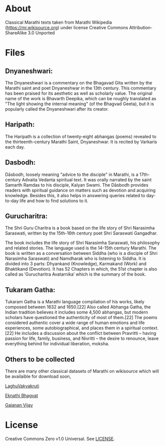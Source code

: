 # About

Classical Marathi texts taken from Marathi Wikipedia (https://mr.wikisource.org) under license Creative Commons Attribution-ShareAlike 3.0 Unported

# Files

## Dnyaneshwari:
The Dnyaneshwari is a commentary on the Bhagavad Gita written by the Marathi saint and poet Dnyaneshwar in the 13th century. This commentary has been praised for its aesthetic as well as scholarly value. The original name of the work is Bhavarth Deepika, which can be roughly translated as "The light showing the internal meaning" (of the Bhagvad Geeta), but it is popularly called the Dnyaneshwari after its creator.

## Haripath:
The Haripath is a collection of twenty-eight abhangas (poems) revealed to the thirteenth-century Marathi Saint, Dnyaneshwar. It is recited by Varkaris each day.

## Dasbodh:
Dāsbodh, loosely meaning "advice to the disciple" in Marathi, is a 17th-century Advaita Vedanta spiritual text. It was orally narrated by the saint Samarth Ramdas to his disciple, Kalyan Swami. The Dāsbodh provides readers with spiritual guidance on matters such as devotion and acquiring knowledge. Besides this, it also helps in answering queries related to day-to-day life and how to find solutions to it.

## Gurucharitra:
The Shri Guru Charitra is a book based on the life story of Shri Narasimha Saraswati, written by the 15th-16th century poet Shri Saraswati Gangadhar.

The book includes the life story of Shri Narasimha Saraswati, his philosophy and related stories. The language used is the 14-15th century Marathi. The book is written as a conversation between Siddha (who is a disciple of Shri Narasimha Saraswati) and Namdharak who is listening to Siddha. It is divided into 3 parts: Dhyankand (Knowledge), Karmakand (Work) and Bhaktikand (Devotion). It has 52 Chapters in which, the 51st chapter is also called as ′Gurucharitra Avatarnika′ which is the summary of the book.

## Tukaram Gatha:
Tukaram Gatha is a Marathi language compilation of his works, likely composed between 1632 and 1650.[22] Also called Abhanga Gatha, the Indian tradition believes it includes some 4,500 abhangas, but modern scholars have questioned the authenticity of most of them.[22] The poems considered authentic cover a wide range of human emotions and life experiences, some autobiographical, and places them in a spiritual context.[22] He includes a discussion about the conflict between Pravritti – having passion for life, family, business, and Nivritti – the desire to renounce, leave everything behind for individual liberation, moksha.

## Others to be collected

There are many other classical datasets of Marathi on wikisource which will be availaible for download soon,

[LaghuVakyakruti](https://mr.wikisource.org/wiki/%E0%A4%B8%E0%A4%BE%E0%A4%B0%E0%A5%8D%E0%A4%A5_%E0%A4%B2%E0%A4%98%E0%A5%81%E0%A4%B5%E0%A4%BE%E0%A4%95%E0%A5%8D%E0%A4%AF%E0%A4%B5%E0%A5%83%E0%A4%A4%E0%A5%8D%E0%A4%A4%E0%A5%80)

[Eknathi Bhagvat](https://mr.wikisource.org/wiki/%E0%A4%8F%E0%A4%95%E0%A4%A8%E0%A4%BE%E0%A4%A5%E0%A5%80_%E0%A4%AD%E0%A4%BE%E0%A4%97%E0%A4%B5%E0%A4%A4)

[Gajanan Vijay](https://mr.wikisource.org/wiki/%E0%A4%97%E0%A4%9C%E0%A4%BE%E0%A4%A8%E0%A4%A8_%E0%A4%B5%E0%A4%BF%E0%A4%9C%E0%A4%AF)


# License

Creative Commons Zero v1.0 Universal. See [LICENSE](https://creativecommons.org/publicdomain/zero/1.0/).
